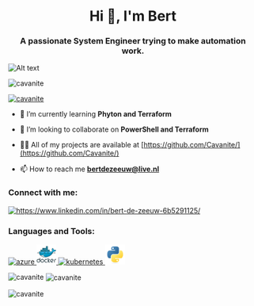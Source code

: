 <h1 align="center">Hi 👋, I'm Bert</h1>
<h3 align="center">A passionate System Engineer trying to make automation work.</h3>

![Alt text](https://i.pinimg.com/originals/c4/c8/e4/c4c8e41e545bc0a6f6a5fa255194ff26.gif)



<p align="left"> <img src="https://komarev.com/ghpvc/?username=cavanite&label=Profile%20views&color=0e75b6&style=flat" alt="cavanite" /> </p>

<p align="left"> <a href="https://github.com/ryo-ma/github-profile-trophy"><img src="https://github-profile-trophy.vercel.app/?username=cavanite" alt="cavanite" /></a> </p>

- 🌱 I’m currently learning **Phyton and Terraform**

- 👯 I’m looking to collaborate on **PowerShell and Terraform**

- 👨‍💻 All of my projects are available at [https://github.com/Cavanite/](https://github.com/Cavanite/)

- 📫 How to reach me **bertdezeeuw@live.nl**

<h3 align="left">Connect with me:</h3>
<p align="left">
<a href="https://linkedin.com/in/https://www.linkedin.com/in/bert-de-zeeuw-6b5291125/" target="blank"><img align="center" src="https://raw.githubusercontent.com/rahuldkjain/github-profile-readme-generator/master/src/images/icons/Social/linked-in-alt.svg" alt="https://www.linkedin.com/in/bert-de-zeeuw-6b5291125/" height="30" width="40" /></a>
</p>

<h3 align="left">Languages and Tools:</h3>
<p align="left"> <a href="https://azure.microsoft.com/en-in/" target="_blank" rel="noreferrer"> <img src="https://www.vectorlogo.zone/logos/microsoft_azure/microsoft_azure-icon.svg" alt="azure" width="40" height="40"/> </a> <a href="https://www.docker.com/" target="_blank" rel="noreferrer"> <img src="https://raw.githubusercontent.com/devicons/devicon/master/icons/docker/docker-original-wordmark.svg" alt="docker" width="40" height="40"/> </a> <a href="https://kubernetes.io" target="_blank" rel="noreferrer"> <img src="https://www.vectorlogo.zone/logos/kubernetes/kubernetes-icon.svg" alt="kubernetes" width="40" height="40"/> </a> <a href="https://www.python.org" target="_blank" rel="noreferrer"> <img src="https://raw.githubusercontent.com/devicons/devicon/master/icons/python/python-original.svg" alt="python" width="40" height="40"/> </a> </p>

<p><img align="left" src="https://github-readme-stats.vercel.app/api/top-langs?username=cavanite&show_icons=true&locale=en&layout=compact" alt="cavanite" /></p>

<p>&nbsp;<img align="center" src="https://github-readme-stats.vercel.app/api?username=cavanite&show_icons=true&locale=en" alt="cavanite" /></p>

<p><img align="center" src="https://github-readme-streak-stats.herokuapp.com/?user=cavanite&" alt="cavanite" /></p>
